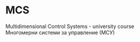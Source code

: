 # MCS
Multidimensional Control Systems - university course   
Многомерни системи за управление (МСУ)
